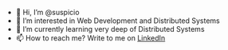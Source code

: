 - 👋 Hi, I’m @suspicio
- 👀 I’m interested in Web Development and Distributed Systems
- 🌱 I’m currently learning very deep of Distributed Systems
- 📫 How to reach me? Write to me on <a href="https://www.linkedin.com/in/alakbar-askarov/" target="_blank">LinkedIn</a>

<!---
suspicio/suspicio is a ✨ special ✨ repository because its `README.md` (this file) appears on your GitHub profile.
You can click the Preview link to take a look at your changes.
--->
